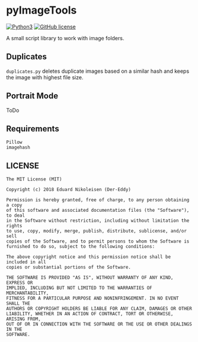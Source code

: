 pyImageTools
====
[![Python3](https://img.shields.io/badge/python-3.6-blue.svg)](https://github.com/Der-Eddy/pyImageTools)
[![GitHub license](https://img.shields.io/badge/license-MIT-blue.svg)](https://raw.githubusercontent.com/Der-Eddy/pyImageTools/master/LICENSE)

A small script library to work with image folders.

Duplicates
---
`duplicates.py` deletes duplicate images based on a similar hash and keeps the image with highest file size.

Portrait Mode
---
ToDo

Requirements
---

    Pillow
    imagehash

LICENSE
---

    The MIT License (MIT)

    Copyright (c) 2018 Eduard Nikoleisen (Der-Eddy)

    Permission is hereby granted, free of charge, to any person obtaining a copy
    of this software and associated documentation files (the "Software"), to deal
    in the Software without restriction, including without limitation the rights
    to use, copy, modify, merge, publish, distribute, sublicense, and/or sell
    copies of the Software, and to permit persons to whom the Software is
    furnished to do so, subject to the following conditions:

    The above copyright notice and this permission notice shall be included in all
    copies or substantial portions of the Software.

    THE SOFTWARE IS PROVIDED "AS IS", WITHOUT WARRANTY OF ANY KIND, EXPRESS OR
    IMPLIED, INCLUDING BUT NOT LIMITED TO THE WARRANTIES OF MERCHANTABILITY,
    FITNESS FOR A PARTICULAR PURPOSE AND NONINFRINGEMENT. IN NO EVENT SHALL THE
    AUTHORS OR COPYRIGHT HOLDERS BE LIABLE FOR ANY CLAIM, DAMAGES OR OTHER
    LIABILITY, WHETHER IN AN ACTION OF CONTRACT, TORT OR OTHERWISE, ARISING FROM,
    OUT OF OR IN CONNECTION WITH THE SOFTWARE OR THE USE OR OTHER DEALINGS IN THE
    SOFTWARE.
